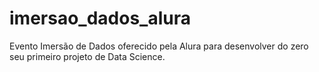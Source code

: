 # imersao_dados_alura
Evento Imersão de Dados oferecido pela Alura para desenvolver do zero seu primeiro projeto de Data Science.
